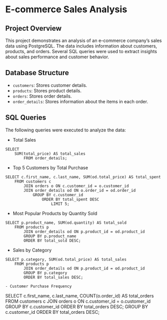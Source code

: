 # E-commerce Sales Analysis

## Project Overview
This project demonstrates an analysis of an e-commerce company’s sales data using PostgreSQL. The data includes information about customers, products, and orders. Several SQL queries were used to extract insights about sales performance and customer behavior.

## Database Structure
- `customers`: Stores customer details.
- `products`: Stores product details.
- `orders`: Stores order details.
- `order_details`: Stores information about the items in each order.

## SQL Queries
The following queries were executed to analyze the data:
- Total Sales
```
SELECT 
	SUM(total_price) AS total_sales
		FROM order_details;
```

- Top 5 Customers by Total Purchase
```
SELECT c.first_name, c.last_name, SUM(od.total_price) AS total_spent
	FROM customers c
		JOIN orders o ON c.customer_id = o.customer_id
		JOIN order_details od ON o.order_id = od.order_id
			GROUP BY c.customer_id
				ORDER BY total_spent DESC
					LIMIT 5;
```

- Most Popular Products by Quantity Sold
```
SELECT p.product_name, SUM(od.quantity) AS total_sold
	FROM products p
		JOIN order_details od ON p.product_id = od.product_id
		GROUP BY p.product_name
		ORDER BY total_sold DESC;
```

- Sales by Category
```
SELECT p.category, SUM(od.total_price) AS total_sales
	FROM products p
		JOIN order_details od ON p.product_id = od.product_id
		GROUP BY p.category
		ORDER BY total_sales DESC;

- Customer Purchase Frequency
```
SELECT c.first_name, c.last_name, COUNT(o.order_id) AS total_orders
	FROM customers c
		JOIN orders o ON c.customer_id = o.customer_id
		GROUP BY c.customer_id
		ORDER BY total_orders DESC;
		GROUP BY c.customer_id
		ORDER BY total_orders DESC;
```

